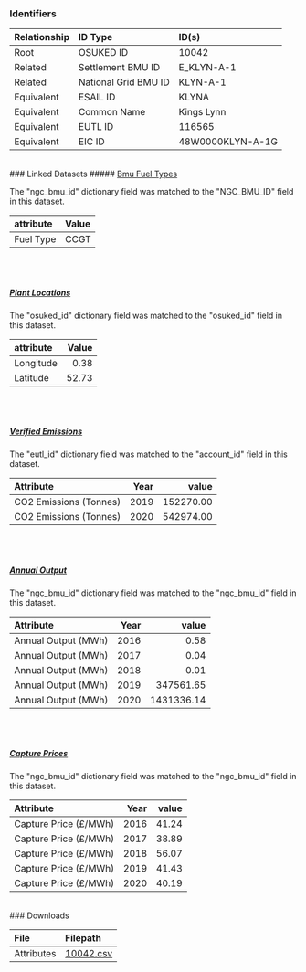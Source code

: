 ### Identifiers

| Relationship   | ID Type              | ID(s)            |
|:---------------|:---------------------|:-----------------|
| Root           | OSUKED ID            | 10042            |
| Related        | Settlement BMU ID    | E_KLYN-A-1       |
| Related        | National Grid BMU ID | KLYN-A-1         |
| Equivalent     | ESAIL ID             | KLYNA            |
| Equivalent     | Common Name          | Kings Lynn       |
| Equivalent     | EUTL ID              | 116565           |
| Equivalent     | EIC ID               | 48W0000KLYN-A-1G |

<br>
### Linked Datasets
##### <a href="https://osuked.github.io/Power-Station-Dictionary/datasets/bmu-fuel-types">Bmu Fuel Types</a>



The "ngc_bmu_id" dictionary field was matched to the "NGC_BMU_ID" field in this dataset.

| attribute   | Value   |
|:------------|:--------|
| Fuel Type   | CCGT    |

<br><br>
##### <a href="https://osuked.github.io/Power-Station-Dictionary/datasets/plant-locations">Plant Locations</a>



The "osuked_id" dictionary field was matched to the "osuked_id" field in this dataset.

| attribute   |   Value |
|:------------|--------:|
| Longitude   |    0.38 |
| Latitude    |   52.73 |

<br><br>
##### <a href="https://osuked.github.io/Power-Station-Dictionary/datasets/verified-emissions">Verified Emissions</a>



The "eutl_id" dictionary field was matched to the "account_id" field in this dataset.

| Attribute              |   Year |     value |
|:-----------------------|-------:|----------:|
| CO2 Emissions (Tonnes) |   2019 | 152270.00 |
| CO2 Emissions (Tonnes) |   2020 | 542974.00 |

<br><br>
##### <a href="https://osuked.github.io/Power-Station-Dictionary/datasets/annual-output">Annual Output</a>



The "ngc_bmu_id" dictionary field was matched to the "ngc_bmu_id" field in this dataset.

| Attribute           |   Year |      value |
|:--------------------|-------:|-----------:|
| Annual Output (MWh) |   2016 |       0.58 |
| Annual Output (MWh) |   2017 |       0.04 |
| Annual Output (MWh) |   2018 |       0.01 |
| Annual Output (MWh) |   2019 |  347561.65 |
| Annual Output (MWh) |   2020 | 1431336.14 |

<br><br>
##### <a href="https://osuked.github.io/Power-Station-Dictionary/datasets/capture-prices">Capture Prices</a>



The "ngc_bmu_id" dictionary field was matched to the "ngc_bmu_id" field in this dataset.

| Attribute             |   Year |   value |
|:----------------------|-------:|--------:|
| Capture Price (£/MWh) |   2016 |   41.24 |
| Capture Price (£/MWh) |   2017 |   38.89 |
| Capture Price (£/MWh) |   2018 |   56.07 |
| Capture Price (£/MWh) |   2019 |   41.43 |
| Capture Price (£/MWh) |   2020 |   40.19 |


<br>
### Downloads


| File       | Filepath                                                                              |
|:-----------|:--------------------------------------------------------------------------------------|
| Attributes | [10042.csv](https://osuked.github.io/Power-Station-Dictionary/object_attrs/10042.csv) |
